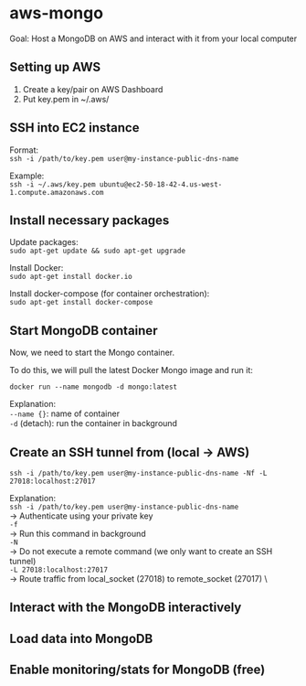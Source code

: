 # aws-mongo
Goal: Host a MongoDB on AWS and interact with it from your local computer

## Setting up AWS
1. Create a key/pair on AWS Dashboard
2. Put key.pem in ~/.aws/

## SSH into EC2 instance

Format: \
`ssh -i /path/to/key.pem user@my-instance-public-dns-name`

Example: \
`ssh -i ~/.aws/key.pem ubuntu@ec2-50-18-42-4.us-west-1.compute.amazonaws.com`


## Install necessary packages

Update packages: \
`sudo apt-get update && sudo apt-get upgrade`

Install Docker: \
`sudo apt-get install docker.io`

Install docker-compose (for container orchestration): \
`sudo apt-get install docker-compose`

## Start MongoDB container
Now, we need to start the Mongo container.

To do this, we will pull the latest Docker Mongo image and run it:

`docker run --name mongodb -d mongo:latest`

Explanation: \
`--name {}`: name of container \
`-d` (detach): run the container in background 


## Create an SSH tunnel from (local -> AWS)

`ssh -i /path/to/key.pem user@my-instance-public-dns-name -Nf -L 27018:localhost:27017`

Explanation: \
`ssh -i /path/to/key.pem user@my-instance-public-dns-name` \
-> Authenticate using your private key \
`-f` \
-> Run this command in background \
`-N` \
-> Do not execute a remote command (we only want to create an SSH tunnel) \
`-L 27018:localhost:27017` \
-> Route traffic from local_socket (27018) to remote_socket (27017) \


## Interact with the MongoDB interactively

## Load data into MongoDB

## Enable monitoring/stats for MongoDB (free)

